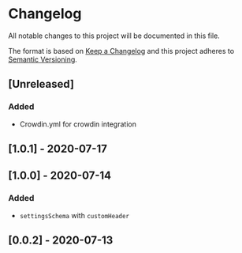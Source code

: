 # Changelog

All notable changes to this project will be documented in this file.

The format is based on [Keep a Changelog](http://keepachangelog.com/en/1.0.0/)
and this project adheres to [Semantic Versioning](http://semver.org/spec/v2.0.0.html).

## [Unreleased]

### Added 

- Crowdin.yml for crowdin integration

## [1.0.1] - 2020-07-17

## [1.0.0] - 2020-07-14

### Added

- `settingsSchema` with `customHeader`

## [0.0.2] - 2020-07-13

